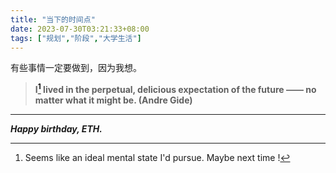 ```yaml
---
title: "当下的时间点"
date: 2023-07-30T03:21:33+08:00
tags: ["规划","阶段","大学生活"]
---
```




有些事情一定要做到，因为我想。


>**I[^1]  lived in the perpetual, delicious expectation of the future —— no matter what it might be. (Andre Gide)**


---
***Happy birthday, ETH.***

[^1]: Seems like an ideal mental state I'd pursue. Maybe next time !